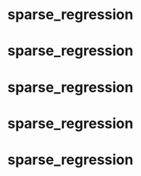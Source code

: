 # sparse_regression
# sparse_regression
# sparse_regression
# sparse_regression
# sparse_regression
